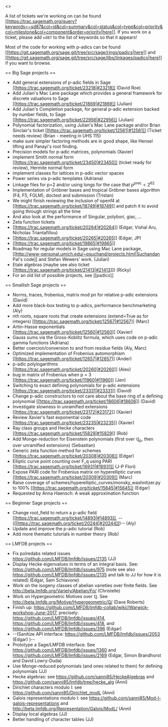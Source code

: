 <<TableOfContents>>

A list of tickets we're working on can be found [[https://trac.sagemath.org/query?keywords=~sd87&col=id&col=summary&col=status&col=type&col=priority&col=milestone&col=component&order=priority|here]].  If you work on a ticket, please add `sd87` to the list of keywords so that it appears!

Most of the code for working with p-adics can be found [[https://git.sagemath.org/sage.git/tree/src/sage/rings/padics|here]] and [[https://git.sagemath.org/sage.git/tree/src/sage/libs/linkages/padics|here]] if you want to browse.

== Big Sage projects ==

 * Add general extensions of p-adic fields in Sage [[https://trac.sagemath.org/ticket/23218|#23218]] (David Roe)
 * Add Julian's Mac Lane package which provides a general framework for discrete valuations to Sage [[https://trac.sagemath.org/ticket/21869|#21869]] (Julian)
 * Add Julian's Completion package, for general p-adic extension backed by number fields, to Sage [[https://trac.sagemath.org/ticket/22956|#22956]] (Julian)
 * Polynomial factorization, using Julian's Mac Lane package and/or Brian Sinclair's ticket [[https://trac.sagemath.org/ticket/12561|#12561]] (Ticket needs review)
 (Brian - meeting in UHS 115)
  * make sure simpler factoring methods are in good shape, like Hensel lifting and Panayi's root finding.
 * Precision models for p-adic matrices, polynomials (Xavier)
  * implement Smith normal form [[https://trac.sagemath.org/ticket/23450|#23450]] (ticket ready for review), Hermite normal form
  * implement classes for lattices in p-adic vector spaces
 * Power series via p-adic templates (Adriana)
 * Linkage files for p=2 and/or using longs for the case that $p^{\text{prec}} < 2^{62}$
 * Implementation of Gröbner bases and tropical Gröbner bases algorithm (F4, F5, FGLM), doctest and submission (Tristan)
  * We might finish reviewing the inclusion of openf4 at [[https://trac.sagemath.org/ticket/18749|#18749]] and patch it to avoid going through strings all the time
  * And also look at the performance of Singular, polybori, giac, ...
 * Zeta function tickets 
  * [[https://trac.sagemath.org/ticket/20264|#20264]] (Edgar, Vishal Aru, Nicholas Triantafillou)
  * [[https://trac.sagemath.org/ticket/20265|#20265]] (Edgar, JP) 
  * [[https://trac.sagemath.org/ticket/19865|#19865]] 
 * Roadmap for regular models in Sage using Mac Lane package, [[http://www-personal.umich.edu/~psuchand/projects.html|Suchandan Pal's code]] and Stefan Wewers' work. (Julian)
 * Etale algebras (maybe see also ticket [[https://trac.sagemath.org/ticket/21413|#21413]]) (Ricky)
 * For an old list of possible projects, see [[padics]]

== Smallish Sage projects ==

 * Norms, traces, frobenius, matrix mod pn for relative p-adic extensions (David)
 * Add more black-box testing to p-adics, performance benchmarketing (Aly)
 * nth roots, square roots that create extensions (extend=True as for integers) [[https://trac.sagemath.org/ticket/12567|#12567]] (Marc)
 * Artin-Hasse exponentials [[https://trac.sagemath.org/ticket/12560|#12560]] (Xavier)
 * Gauss sums via the Gross-Koblitz formula, which uses code on p-adic gamma functions (Adriana)
 * Better coercion/conversion to and from residue fields (Aly, Marc)
 * Optimized implementation of Frobenius automorphism [[https://trac.sagemath.org/ticket/12657|#12657]] (Ander)
 * p-adic polylogarithms [[https://trac.sagemath.org/ticket/20260|#20260]] (Alex)
 * bug in matrix of Frobenius when p = 3 [[https://trac.sagemath.org/ticket/11960|#11960]] (Jen)
 * Switching to exact defining polynomials for p-adic extensions [[https://trac.sagemath.org/ticket/23331|#23331]] (David)
 * Change p-adic constructors to not care about the base ring of a defining polynomial [[https://trac.sagemath.org/ticket/18606|#18606]] (David)
 * Investigate slowness in unramified extensions [[https://trac.sagemath.org/ticket/23172|#23172]] (Xavier)
 * Review Xavier's fast exponential code [[https://trac.sagemath.org/ticket/23235|#23235]] (Xavier)
 * Ray class groups and Hecke characters [[https://trac.sagemath.org/ticket/15829|#15829]] (Rob)
 * Add Monge-reduction for Eisenstein polynomials (first over $\mathbb{Q}_p$, then over unramified extensions) (Sebastian)
 * Generic zeta function method for schemes [[https://trac.sagemath.org/ticket/20308|#20308]] (Edgar)
 * Elliptic curve point counting over F_q using PARI [[https://trac.sagemath.org/ticket/16931|#16931]] (J-P Flori)
 * Expose PARI code for Frobenius matrix on hyperelliptic curves [[https://trac.sagemath.org/ticket/20309|#20309]] (Marc)
 * Raise coverage of schemes/hyperelliptic_curves/monsky_washnitzer.py to 100% [[https://trac.sagemath.org/ticket/15645|#15645]] (Edgar)
 * Requested by Anna Haensch: A weak approximation function

== Beginner Sage projects ==

 * Change root_field to return a p-adic field [[https://trac.sagemath.org/ticket/14893|#14893]], --([[https://trac.sagemath.org/ticket/20244|#20244]])-- (Aly)
 * Update and improve the p-adic tutorial (Rob)
 * Add more thematic tutorials in number theory (Rob)

== LMFDB projects ==
 * Fix polredabs related issues https://github.com/LMFDB/lmfdb/issues/2135  (JJ)
 * Display Hecke eigenvalues in terms of an integral basis. See: https://github.com/LMFDB/lmfdb/issues/975 (note see also https://github.com/LMFDB/lmfdb/issues/2135 and talk to JJ for how it is related) (Edgar, Sam Schiavone) 
 * Work on the isogeny classes of abelian varieties over finite fields. See http://beta.lmfdb.org/Variety/Abelian/Fq/ (Christelle)
 * Work on Hypergeometric Motives over ℚ. See http://beta.lmfdb.org/Motive/Hypergeometric/Q/ (Dave Roberts)
 * Finish up: https://github.com/LMFDB/lmfdb-collab/wiki//Warwick-workshop-June-2017, precisely: https://github.com/LMFDB/lmfdb/issues/414, https://github.com/LMFDB/lmfdb/issues/418, and https://github.com/LMFDB/lmfdb/issues/396 (Edgar)
 * --(Sanitize API interface: https://github.com/LMFDB/lmfdb/issues/2053 (Edgar) )--
 * Prototype a Sage/LMFDB interface. See https://github.com/LMFDB/lmfdb/issues/1360  and https://github.com/LMFDB/lmfdb/issues/2169 (Edgar, Simon Brandhorst and David Lowry-Duda)
 * Use Monge-reduced polynomials (and ones related to them) for defining polynomials (JJ)
 * Hecke algebras: see https://github.com/sanni85/HeckeAlgebras and https://github.com/sanni85/lmfdb/tree/hecke_alg (Anni)
 * Dirichlet characters modulo l: see https://github.com/sanni85/Dirichlet_modL (Anni)
 * Galois representations modulo l: see https://github.com/sanni85/Mod-l-galois-representations and http://beta.lmfdb.org/Representation/Galois/ModL/ (Anni)
 * Display local algebras (JJ)
 * Better handling of character tables (JJ)
